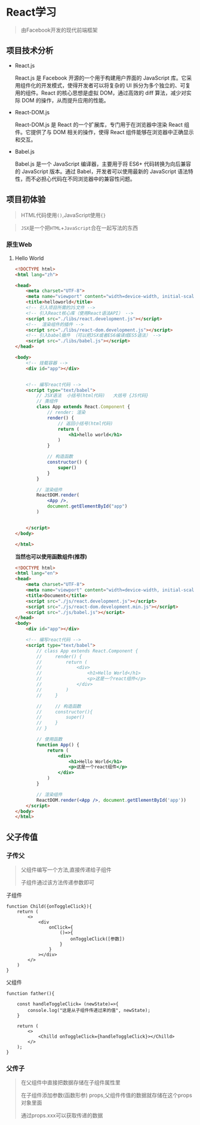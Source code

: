# React学习

> 由Facebook开发的现代前端框架

## 项目技术分析

- React.js

	React.js 是 Facebook 开源的一个用于构建用户界面的 JavaScript 库。它采用组件化的开发模式，使得开发者可以将复杂的 UI 拆分为多个独立的、可复用的组件。React 的核心思想是虚拟 DOM，通过高效的 diff 算法，减少对实际 DOM 的操作，从而提升应用的性能。

- React-DOM.js

	React-DOM.js 是 React 的一个扩展库，专门用于在浏览器中渲染 React 组件。它提供了与 DOM 相关的操作，使得 React 组件能够在浏览器中正确显示和交互。

- Babel.js

	Babel.js 是一个 JavaScript 编译器，主要用于将 ES6+ 代码转换为向后兼容的 JavaScript 版本。通过 Babel，开发者可以使用最新的 JavaScript 语法特性，而不必担心代码在不同浏览器中的兼容性问题。

## 项目初体验

> HTML代码使用`()`,JavaScript使用`{}`

> `JSX`是一个把`HTML`+`JavaScript`合在一起写法的东西

### 原生Web

1. Hello World

	```html
	<!DOCTYPE html>
	<html lang="zh">
	
	<head>
	    <meta charset="UTF-8">
	    <meta name="viewport" content="width=device-width, initial-scale=1.0">
	    <title>helloworld</title>
	    <!-- 引入项目所需的JS文件 -->
	    <!-- 引入React核心库（使用React语法API） -->
	    <script src="./libs/react.development.js"></script>
	    <!--  渲染组件的插件 -->
	    <script src="./libs/react-dom.development.js"></script>
	    <!-- 引入babel插件 （可以把JSX或者ES6编译成ES5语法） -->
	    <script src="./libs/babel.js"></script>
	</head>
	
	<body>
	    <!-- 挂载容器 -->
	    <div id="app"></div>
	
	
	    <!-- 编写react代码 -->
	    <script type="text/babel">
	        // JSX语法  小括号(html代码)   大括号 {JS代码}
	        // 类组件
	        class App extends React.Component {
	            // render: 渲染
	            render() {
	                // 返回小括号(html代码)
	                return (
	                    <h1>hello world</h1>
	                )
	            }
	
	            // 构造函数
	            constructor() {
	                super()
	            }
	        }
	
	        // 渲染组件
	        ReactDOM.render(
	            <App />,
	            document.getElementById("app")
	        )
	
	
	    </script>
	</body>
	
	</html>
	```

	**当然也可以使用函数组件(推荐)**

	```html
	<!DOCTYPE html>
	<html lang="en">
	<head>
	    <meta charset="UTF-8">
	    <meta name="viewport" content="width=device-width, initial-scale=1.0">
	    <title>Document</title>
	    <script src="./js/react.development.js"></script>
	    <script src="./js/react-dom.development.min.js"></script>
	    <script src="./js/babel.js"></script>
	</head>
	<body>
	    <div id="app"></div>
	
	    <!-- 编写react代码 -->
	    <script type="text/babel">
	        // class App extends React.Component {
	        //     render() {
	        //         return (
	        //             <div>
	        //                 <h1>Hello World</h1>
	        //                 <p>这是一个react组件</p>
	        //             </div>
	        //         )
	        //     }
	
	        //     // 构造函数
	        //     constructor(){
	        //         super()
	        //     }
	        // }
	
	        // 使用函数
	        function App() {
	            return (
	                <div>
	                    <h1>Hello World</h1>
	                    <p>这是一个react组件</p>
	                </div>
	            )
	        }
	
	        // 渲染组件
	        ReactDOM.render(<App />, document.getElementById('app'))
	    </script>
	</body>
	</html>
	```

## 父子传值

### 子传父

> 父组件编写一个方法,直接传递给子组件
>
> 子组件通过该方法传递参数即可

子组件

```tsx
function Child({onToggleClick}){
	return (
		<>
			<div
				onClick={
					()=>{
						onToggleClick([参数])
					}
				}
			></div>
		</>
	)
}
```

父组件

```tsx
function father(){
    
    const handleToggleClick= (newState)=>{
        console.log("这是从子组件传递过来的值", newState);
    }
    
    return (
    	<>
        	<Chilld onToggleClick={handleToggleClick}></Chilld>
        </>
    );
}
```

### 父传子

> 在父组件中直接把数据存储在子组件属性里
>
> 在子组件添加参数(函数形参) props,父组件传值的数据就存储在这个props对象里面
>
> 通过props.xxx可以获取传递的数据
